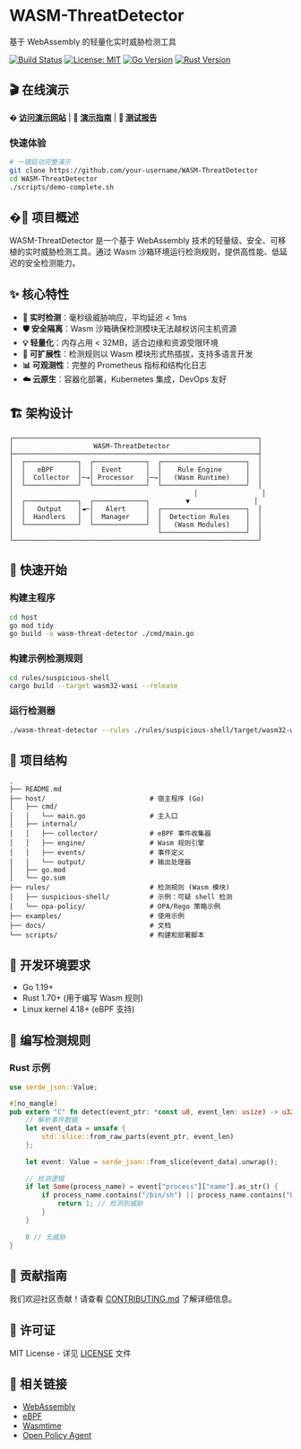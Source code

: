 # WASM-ThreatDetector

基于 WebAssembly 的轻量化实时威胁检测工具

[![Build Status](https://github.com/your-username/WASM-ThreatDetector/workflows/CI/badge.svg)](https://github.com/your-username/WASM-ThreatDetector/actions)
[![License: MIT](https://img.shields.io/badge/License-MIT-yellow.svg)](https://opensource.org/licenses/MIT)
[![Go Version](https://img.shields.io/badge/Go-1.21+-blue.svg)](https://golang.org)
[![Rust Version](https://img.shields.io/badge/Rust-1.70+-orange.svg)](https://rustlang.org)

## 🎬 在线演示

**� [访问演示网站](https://your-username.github.io/WASM-ThreatDetector/)** | **📖 [演示指南](./DEMO.md)** | **🧪 [测试报告](./TEST_REPORT.md)**

### 快速体验
```bash
# 一键启动完整演示
git clone https://github.com/your-username/WASM-ThreatDetector
cd WASM-ThreatDetector
./scripts/demo-complete.sh
```

## �🎯 项目概述

WASM-ThreatDetector 是一个基于 WebAssembly 技术的轻量级、安全、可移植的实时威胁检测工具。通过 Wasm 沙箱环境运行检测规则，提供高性能、低延迟的安全检测能力。

## ✨ 核心特性

- **🚀 实时检测**：毫秒级威胁响应，平均延迟 < 1ms
- **🛡️ 安全隔离**：Wasm 沙箱确保检测模块无法越权访问主机资源
- **💡 轻量化**：内存占用 < 32MB，适合边缘和资源受限环境
- **🔌 可扩展性**：检测规则以 Wasm 模块形式热插拔，支持多语言开发
- **📊 可观测性**：完整的 Prometheus 指标和结构化日志
- **☁️ 云原生**：容器化部署，Kubernetes 集成，DevOps 友好

## 🏗️ 架构设计

```
┌─────────────────────────────────────────────────────────────┐
│                    WASM-ThreatDetector                      │
├─────────────────────────────────────────────────────────────┤
│  ┌─────────────┐  ┌─────────────┐  ┌─────────────────────┐  │
│  │   eBPF      │  │  Event      │  │    Rule Engine      │  │
│  │  Collector  │─→│ Processor   │─→│   (Wasm Runtime)    │  │
│  └─────────────┘  └─────────────┘  └─────────────────────┘  │
│                                             │                │
│  ┌─────────────┐  ┌─────────────┐         ▼                │
│  │   Output    │◄─│   Alert     │  ┌─────────────────────┐  │
│  │  Handlers   │  │  Manager    │  │  Detection Rules    │  │
│  └─────────────┘  └─────────────┘  │   (Wasm Modules)    │  │
│                                    └─────────────────────┘  │
└─────────────────────────────────────────────────────────────┘
```

## 🚀 快速开始

### 构建主程序

```bash
cd host
go mod tidy
go build -o wasm-threat-detector ./cmd/main.go
```

### 构建示例检测规则

```bash
cd rules/suspicious-shell
cargo build --target wasm32-wasi --release
```

### 运行检测器

```bash
./wasm-threat-detector --rules ./rules/suspicious-shell/target/wasm32-wasi/release/suspicious_shell.wasm
```

## 📁 项目结构

```
.
├── README.md
├── host/                          # 宿主程序 (Go)
│   ├── cmd/
│   │   └── main.go                # 主入口
│   ├── internal/
│   │   ├── collector/             # eBPF 事件收集器
│   │   ├── engine/                # Wasm 规则引擎
│   │   ├── events/                # 事件定义
│   │   └── output/                # 输出处理器
│   ├── go.mod
│   └── go.sum
├── rules/                         # 检测规则 (Wasm 模块)
│   ├── suspicious-shell/          # 示例：可疑 shell 检测
│   └── opa-policy/                # OPA/Rego 策略示例
├── examples/                      # 使用示例
├── docs/                          # 文档
└── scripts/                       # 构建和部署脚本
```

## 🔧 开发环境要求

- Go 1.19+
- Rust 1.70+ (用于编写 Wasm 规则)
- Linux kernel 4.18+ (eBPF 支持)

## 📖 编写检测规则

### Rust 示例

```rust
use serde_json::Value;

#[no_mangle]
pub extern "C" fn detect(event_ptr: *const u8, event_len: usize) -> u32 {
    // 解析事件数据
    let event_data = unsafe { 
        std::slice::from_raw_parts(event_ptr, event_len) 
    };
    
    let event: Value = serde_json::from_slice(event_data).unwrap();
    
    // 检测逻辑
    if let Some(process_name) = event["process"]["name"].as_str() {
        if process_name.contains("/bin/sh") || process_name.contains("bash") {
            return 1; // 检测到威胁
        }
    }
    
    0 // 无威胁
}
```

## 🤝 贡献指南

我们欢迎社区贡献！请查看 [CONTRIBUTING.md](CONTRIBUTING.md) 了解详细信息。

## 📄 许可证

MIT License - 详见 [LICENSE](LICENSE) 文件

## 🔗 相关链接

- [WebAssembly](https://webassembly.org/)
- [eBPF](https://ebpf.io/)
- [Wasmtime](https://wasmtime.dev/)
- [Open Policy Agent](https://www.openpolicyagent.org/)
